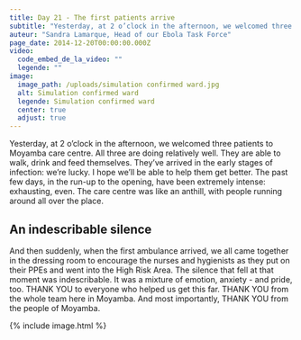 ```yaml
---
title: Day 21 - The first patients arrive
subtitle: "Yesterday, at 2 o’clock in the afternoon, we welcomed three patients to Moyamba care centre..."
auteur: "Sandra Lamarque, Head of our Ebola Task Force"
page_date: 2014-12-20T00:00:00.000Z
video:
  code_embed_de_la_video: ""
  legende: ""
image:
  image_path: /uploads/simulation confirmed ward.jpg
  alt: Simulation confirmed ward
  legende: Simulation confirmed ward
  center: true
  adjust: true
---
```

Yesterday, at 2 o’clock in the afternoon, we welcomed three patients to Moyamba care centre.
All three are doing relatively well. They are able to walk, drink and feed themselves. They’ve arrived in the early stages of infection: we’re lucky. I hope we’ll be able to help them get better. The past few days, in the run-up to the opening, have been extremely intense: exhausting, even. The care centre was like an anthill, with people running around all over the place. 

## An indescribable silence

And then suddenly, when the first ambulance arrived, we all came together in the dressing room to encourage the nurses and hygienists as they put on their PPEs and went into the High Risk Area.
The silence that fell at that moment was indescribable. It was a mixture of emotion, anxiety - and pride, too.
THANK YOU to everyone who helped us get this far.
THANK YOU from the whole team here in Moyamba.
And most importantly, THANK YOU from the people of Moyamba.

{% include image.html %}